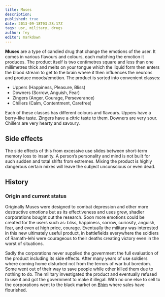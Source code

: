 ```yaml
---
title: Muses
description:
published: true
date: 2013-09-18T03:28:17Z
tags: usr, military, drugs
author: fey
editor: markdown
---
```


**Muses** are a type of candied drug that change the emotions of the user. It comes in various flavours and colours, each matching the emotion it produces. The product itself is two centimetres square and less than one millimetres thick and melts on your tongue which the liquid form then enters the blood stream to get to the brain where it then influences the neurons and produce moods/emotion. The product is sorted into convenient classes:

- Uppers (Happiness, Pleasure, Bliss)
- Downers (Sorrow, Anguish, Fear)
- Zingers (Anger, Courage, Perseverance)
- Chillers (Calm, Contentment, Carefree)

Each of these classes has different colours and flavours. Uppers have a berry-like taste. Zingers have a citric taste to them. Downers are very sour. Chillers are very hearty and savoury. 

## Side effects

The side effects of this from excessive use slides between short-term memory loss to insanity. A person’s personality and mind is not built for such sudden and total shifts from extremes. Mixing the product is highly dangerous certain mixes will leave the subject unconscious or even dead.

## History

### Origin and current status

Originally Muses were designed to combat depression and other more destructive emotions but as its effectiveness and uses grew, shadier corporations bought out the research. Soon more emotions could be created for the users such as: bliss, happiness, sorrow, curiosity, anguish, fear, and even at high price, courage. Eventually the military was interested in this new ultimately useful product, in battlefields everywhere the soldiers of Ramath-lehi were courageous to their deaths creating victory even in the worst of situations.

Sadly the corporations never supplied the government the full evaluation of the product including its side effects. After many years of use soldiers where coming home disturbed not from the terrors of war but boredom. Some went out of their way to save people while other killed them due to nothing to do. The military investigated the product and eventually refused to use it and got the government to make it illegal. With no one else to sell to the corporations went to the black market on [Bhim](/countries/bhim) where sales have flourished. 